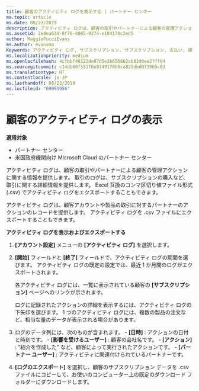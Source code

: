 ```yaml
---
title: 顧客のアクティビティ ログを表示する | パートナー センター
ms.topic: article
ms.date: 08/23/2019
description: アクティビティ ログは、顧客の取引やパートナーによる顧客の管理アクションに関する情報を提供します。
ms.assetid: 2e8ea634-9f76-4005-9274-e104170c2ed5
author: MaggiePucciEvans
ms.author: evansma
Keywords: アクティビティ ログ, サブスクリプション, サブスクリプション, 支払い, 課金, トランザクション
ms.localizationpriority: medium
ms.openlocfilehash: 4cfbbf48122de87d5e3b650862ab83d0ee27ff04
ms.sourcegitcommit: c14db60f552f6e8349170b6ca825dbd073965c03
ms.translationtype: HT
ms.contentlocale: ja-JP
ms.lasthandoff: 08/23/2019
ms.locfileid: "69993956"
---
```

# <a name="view-customer-activity-logs"></a>顧客のアクティビティ ログの表示

**適用対象**

-  パートナー センター
-  米国政府機関向け Microsoft Cloud のパートナー センター


アクティビティ ログは、顧客の取引やパートナーによる顧客の管理アクションに関する情報を提供します。 取引のログは、サブスクリプションの購入など、取引に関する詳細情報を提供します。 Excel 互換のコンマ区切り値ファイル形式 (.csv) でアクティビティ ログをエクスポートすることもできます。

アクティビティ ログは、顧客アカウントや製品の取引に対するパートナーのアクションのレコードを提供します。 アクティビティ ログを .csv ファイルにエクスポートすることもできます。

**アクティビティ ログを表示およびエクスポートする**

1.  **[アカウント設定]** メニューの **[アクティビティ ログ]** を選択します。
2.  **[開始]** フィールドと **[終了]** フィールドで、アクティビティ ログの期間を選びます。 アクティビティ ログの既定の設定では、最近 1 か月間のログがエクスポートされます。

    各アクティビティ ログには、一覧に表示されている顧客の **[サブスクリプション]** ページへのリンクが示されます。

    ログに記録されたアクションの詳細を表示するには、アクティビティ ログの下矢印を選びます。 1 つのアクティビティ ログには、複数の製品の注文など、相当な量のデータが表示される場合があります。

3.   ログのデータ列には、次のものが含まれます。
    -   **[日時]** : アクションの日付と時刻です。
    -   **[影響を受けるユーザー]** : 顧客の会社名です。
    -   **[アクション]** : "紹介を作成した" など、顧客によって実行されたアクションです。
    -   **[パートナー ユーザー]** : アクティビティに関連付けられているパートナーです。

4.  **[ログのエクスポート]** を選択し、顧客のサブスクリプション データを .csv ファイルにコピーして、お使いのコンピューター上の既定のダウンロード フォルダーにダウンロードします。
    
 

 




